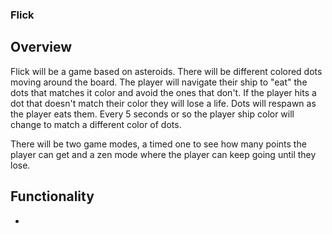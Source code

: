 ### Flick

## Overview

Flick will be a game based on asteroids. There will be different colored dots moving around the board. 
The player will navigate their ship to "eat" the dots that matches it color and avoid the ones that don't.
If the player hits a dot that doesn't match their color they will lose a life. Dots will respawn as the 
player eats them. Every 5 seconds or so the player ship color will change to match a different color of dots.

There will be two game modes, a timed one to see how many points the player can get and a zen mode where the
player can keep going until they lose.

## Functionality

* 
